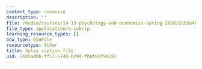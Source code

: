 ```yaml
---
content_type: resource
description: ''
file: /media/courses/14-13-psychology-and-economics-spring-2020/2eb5a4bbff125740b294fb0f66f94281_pwFsPEPPUGU.vtt
file_type: application/x-subrip
learning_resource_types: []
ocw_type: OCWFile
resourcetype: Other
title: 3play caption file
uid: 2eb5a4bb-ff12-5740-b294-fb0f66f94281
---
```

